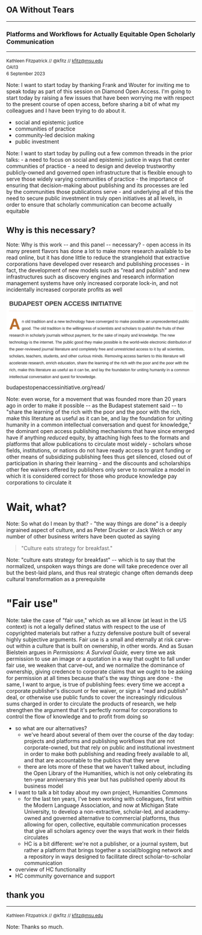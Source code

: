 ## OA Without Tears 
---
### Platforms and Workflows for Actually Equitable Open Scholarly Communication
---
<small>Kathleen Fitzpatrick // @kfitz // kfitz@msu.edu<br />
OAI13<br />
6 September 2023</small>

Note: I want to start today by thanking Frank and Wouter for inviting me to speak today as part of this session on Diamond Open Access. I'm going to start today by raising a few issues that have been worrying me with respect to the present course of open access, before sharing a bit of what my colleagues and I have been trying to do about it.


- social and epistemic justice
- communities of practice
- community-led decision making
- public investment

Note: I want to start today by pulling out a few common threads in the prior talks:
	- a need to focus on social and epistemic justice in ways that center communities of practice
	- a need to design and develop trustworthy publicly-owned and governed open infrastructure that is flexible enough to serve those widely varying communities of practice
	- the importance of ensuring that decision-making about publishing and its processes are led by the communities those publications serve
	- and underlying all of this the need to secure public investment in truly open initiatives at all levels, in order to ensure that scholarly communication can become actually equitable


## Why is this necessary?

Note: Why is this work -- and this panel -- necessary?
	- open access in its many present flavors has done a lot to make more research available to be read online, but it has done little to reduce the stranglehold that extractive corporations have developed over  research and publishing processes
	- in fact, the development of new models such as "read and publish" and new infrastructures such as discovery engines and research information management systems have only increased corporate lock-in, and not incidentally increased corporate profits as well


![Budapest Open Access Initiative](images/boai.png)
budapestopenaccessinitiative.org/read/

Note: even worse, for a movement that was founded more than 20 years ago in order to make it possible -- as the Budapest statement said -- to "share the learning of the rich with the poor and the poor with the rich, make this literature as useful as it can be, and lay the foundation for uniting humanity in a common intellectual conversation and quest for knowledge," the dominant open access publishing mechanisms that have since emerged have if anything *reduced* equity, by attaching high fees to the formats and platforms that allow publications to circulate most widely
	- scholars whose fields, institutions, or nations do not have ready access to grant funding or other means of subsidizing publishing fees thus get silenced, closed out of participation in sharing their learning
	- and the discounts and scholarships other fee waivers offered by publishers only serve to normalize a model in which it is considered correct for those who produce knowledge pay corporations to circulate it


# Wait, what?

Note: So what do I mean by that?
	- "the way things are done" is a deeply ingrained aspect of culture, and as Peter Drucker or Jack Welch or any number of other business writers have been quoted as saying


> "Culture eats strategy for breakfast."

Note: "culture eats strategy for breakfast" -- which is to say that the normalized, unspoken ways things are done will take precedence over all but the best-laid plans, and thus real strategic change often demands deep cultural transformation as a prerequisite


# "Fair use"

Note: take the case of "fair use," which as we all know (at least in the US context) is not a legally defined status with respect to the use of copyrighted materials but rather a fuzzy defensive posture built of several highly subjective arguments. Fair use is a small and eternally at risk carve-out within a culture that is built on ownership, in other words. And as Susan Bielstein argues in *Permissions: A Survival Guide,* every time we ask permission to use an image or a quotation in a way that ought to fall under fair use, we weaken that carve-out, and we normalize the dominance of ownership, giving credence to corporate claims that we ought to be asking for permission at all times because that's the way things are done
	- the same, I want to argue, is true of publishing fees: every time we accept a corporate publisher's discount or fee waiver, or sign a "read and publish" deal, or otherwise use public funds to cover the increasingly ridiculous sums charged in order to circulate the products of research, we help strengthen the argument that it's perfectly normal for corporations to control the flow of knowledge and to profit from doing so
- so what are our alternatives?
	- we've heard about several of them over the course of the day today: projects and platforms and publishing workflows that are not corporate-owned, but that rely on public and institutional investment in order to make both publishing and reading freely available to all, and that are accountable to the publics that they serve
	- there are lots more of these that we haven't talked about, including the Open Library of the Humanities, which is not only celebrating its ten-year anniversary this year but has published openly about its business model
- I want to talk a bit today about my own project, Humanities Commons
	- for the last ten years, I've been working with colleagues, first within the Modern Language Association, and now at Michigan State University, to develop a non-extractive, scholar-led, and academy-owned and governed alternative to commercial platforms, thus allowing for open, collective, equitable communication processes that give all scholars agency over the ways that work in their fields circulates
	- HC is a bit different: we're not a publisher, or a journal system, but rather a platform that brings together a social/blogging network and a repository in ways designed to facilitate direct scholar-to-scholar communication
- overview of HC functionality
- HC community governance and support



## thank you
---
<small> Kathleen Fitzpatrick // @kfitz // kfitz@msu.edu </small>

Note: Thanks so much.
